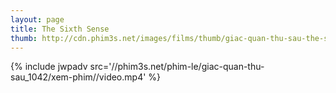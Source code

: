 ```yaml
---
layout: page
title: The Sixth Sense
thumb: http://cdn.phim3s.net/images/films/thumb/giac-quan-thu-sau-the-sixth-sense.jpg
---
```

{% include jwpadv src='//phim3s.net/phim-le/giac-quan-thu-sau_1042/xem-phim//video.mp4' %}